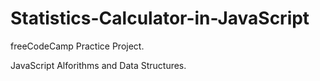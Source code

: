 # Statistics-Calculator-in-JavaScript


freeCodeCamp Practice Project.


JavaScript Alforithms and Data Structures.
